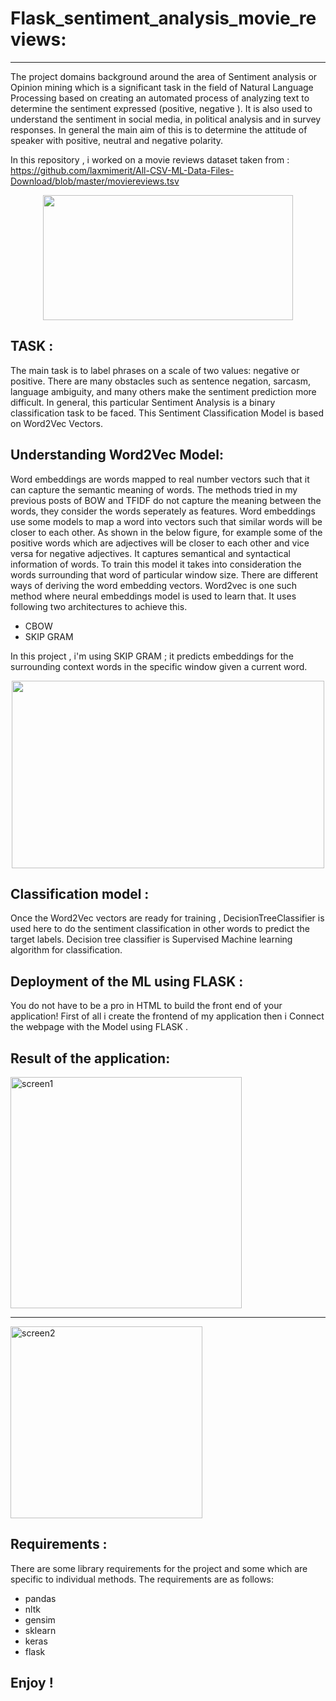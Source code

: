 # Flask_sentiment_analysis_movie_reviews:

-----------------

The project domains background around the area of Sentiment analysis or Opinion mining which is a significant task in the field of Natural Language Processing based on creating an automated process of analyzing text to determine the sentiment expressed (positive, negative ). It is also used to understand the sentiment in social media, in political analysis and in survey responses. In general the main aim of this is to determine the attitude of speaker with positive, neutral and negative polarity.

In this repository , i worked on a movie reviews dataset taken from : https://github.com/laxmimerit/All-CSV-ML-Data-Files-Download/blob/master/moviereviews.tsv

<p align="center">
  <img width="400" height="200" src="https://www.teamsupport.com/hubfs/6.29.20_week%20of%20Blog_Sentiment%20vs.%20CDI_Part%201_iStock-1134027636.jpg">
</p>





## **TASK** : 

The main task is to label phrases on a scale of two values: negative or positive. There are many obstacles such as sentence negation, sarcasm, language ambiguity, and many others make the sentiment prediction more difficult. In general, this particular Sentiment Analysis is a binary classification task to be faced. This Sentiment Classification Model is based on Word2Vec Vectors. 

## Understanding Word2Vec Model:
Word embeddings are words mapped to real number vectors such that it can capture the semantic meaning of words. The methods tried in my previous posts of BOW and TFIDF do not capture the meaning between the words, they consider the words seperately as features. Word embeddings use some models to map a word into vectors such that similar words will be closer to each other. As shown in the below figure, for example some of the positive words which are adjectives will be closer to each other and vice versa for negative adjectives. It captures semantical and syntactical information of words. To train this model it takes into consideration the words surrounding that word of particular window size. There are different ways of deriving the word embedding vectors. Word2vec is one such method where neural embeddings model is used to learn that. It uses following two architectures to achieve this.

- CBOW
- SKIP GRAM 

In this project , i'm using SKIP GRAM ;  it predicts embeddings for the surrounding context words in the specific window given a current word.
<p align="center">
  <img width="500" height="300" src="https://miro.medium.com/max/1959/1*MqoUdbWmPM8fQq8jzha-eg.png">
</p>


## Classification model : 
Once the Word2Vec vectors are ready for training , DecisionTreeClassifier is used here to do the sentiment classification in other words to predict the target labels. Decision tree classifier is Supervised Machine learning algorithm for classification.

## Deployment of  the ML using FLASK : 
You do not have to be a pro in HTML to build the front end of your application! First of all i create the frontend of my application then i Connect the webpage with the Model using FLASK .

## Result of the application: 

<img width="370" alt="screen1" src="https://user-images.githubusercontent.com/75047820/119992860-41509b00-bfcb-11eb-8183-3b0ec873edd0.png">

-----------------


<img width="307" alt="screen2" src="https://user-images.githubusercontent.com/75047820/119993143-8aa0ea80-bfcb-11eb-9339-8d5e013327f7.png">


## Requirements : 
There are some library requirements for the project and some which are specific to individual methods. The requirements are as follows:
- pandas
- nltk
- gensim
- sklearn
- keras
- flask


## Enjoy ! 

